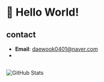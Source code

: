 # 👋 Hello World!

## contact

- **Email**: daewook0401@naver.com
- 
##
![GitHub Stats](https://github-readme-stats.vercel.app/api?username=yourusername&show_icons=true&count_private=true&hide=prs&theme=radical)
